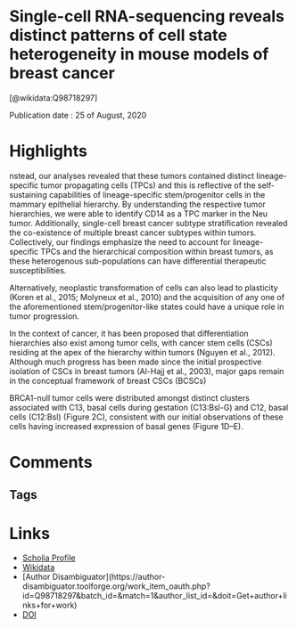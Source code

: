 
Single-cell RNA-sequencing reveals distinct patterns of cell state heterogeneity in mouse models of breast cancer
=================================================================================================================
  
  [@wikidata:Q98718297]  
  
Publication date : 25 of August, 2020  

# Highlights

nstead, our analyses revealed that these tumors contained distinct lineage-specific tumor propagating cells (TPCs) and this is reflective of the self-sustaining capabilities of lineage-specific stem/progenitor cells in the mammary epithelial hierarchy. By understanding the respective tumor hierarchies, we were able to identify CD14 as a TPC marker in the Neu tumor. Additionally, single-cell breast cancer subtype stratification revealed the co-existence of multiple breast cancer subtypes within tumors. Collectively, our findings emphasize the need to account for lineage-specific TPCs and the hierarchical composition within breast tumors, as these heterogenous sub-populations can have differential therapeutic susceptibilities.

Alternatively, neoplastic transformation of cells can also lead to plasticity (Koren et al., 2015; Molyneux et al., 2010) and the acquisition of any one of the aforementioned stem/progenitor-like states could have a unique role in tumor progression.

In the context of cancer, it has been proposed that differentiation hierarchies also exist among tumor cells, with cancer stem cells (CSCs) residing at the apex of the hierarchy within tumors (Nguyen et al., 2012). Although much progress has been made since the initial prospective isolation of CSCs in breast tumors (Al-Hajj et al., 2003), major gaps remain in the conceptual framework of breast CSCs (BCSCs)

BRCA1-null tumor cells were distributed amongst distinct clusters associated with C13, basal cells during gestation (C13:Bsl-G) and C12, basal cells (C12:Bsl) (Figure 2C), consistent with our initial observations of these cells having increased expression of basal genes (Figure 1D–E). 
# Comments

## Tags

# Links
  
 * [Scholia Profile](https://scholia.toolforge.org/work/Q98718297)  
 * [Wikidata](https://www.wikidata.org/wiki/Q98718297)  
 * [Author Disambiguator](https://author-
disambiguator.toolforge.org/work_item_oauth.php?id=Q98718297&batch_id=&match=1&author_list_id=&doit=Get+author+links+for+work)  
 * [DOI](https://doi.org/10.7554/ELIFE.58810)  
